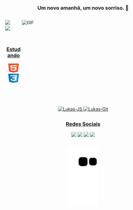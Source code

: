 <h3 align="center">Um novo amanhã, um novo sorriso. 🌻</p>

  ##

<img align="right" alt="GIF" src="https://cdn.discordapp.com/attachments/824018634606116866/1009920678893453394/tumblr_2014ed8174d4464a2791c553d381d572_77302220_640_1.gif" width="450" height="280"/>

<div align="left">
  <a href="https://github.com/lukassampaio">
</div>
  <img width="48%" src="https://github-readme-stats.vercel.app/api?username=lukassampaio&show_icons=true&theme=dark&include_all_commits=true&count_private=true"/>
<div align="left">
  <img width="48%" src="https://github-readme-stats.vercel.app/api/top-langs/?username=lukassampaio&layout=compact&langs_count=7&theme=dark"/>
</div>
  
  </br>

  ##

<div align="center">
  <h3>Estudando</h3>

  <div align="center">
    <img alt="Lukas-HTML" height="30" width="40" src="https://raw.githubusercontent.com/devicons/devicon/master/icons/html5/html5-original.svg">
    <img alt="Lukas-CSS" height="30" width="40" src="https://raw.githubusercontent.com/devicons/devicon/master/icons/css3/css3-original.svg">
    <img alt="Lukas-JS" height="30" width="40" src="https://cdn.jsdelivr.net/gh/devicons/devicon/icons/javascript/javascript-plain.svg" />
    <img alt="Lukas-Git" height="30" width="40" src="https://cdn.jsdelivr.net/gh/devicons/devicon/icons/git/git-original.svg" />
  </div>
</div>

  ##

<div align="center">
  <h3>Redes Sociais</h3>
  
  <div align="center">
    <a href="https://www.instagram.com/lukass_sampaio" target="_blank"><img src="https://img.shields.io/badge/-Instagram-%23E4405F?style=for-the-badge&logo=instagram&logoColor=white" target="_blank"></a>
    <a href="https://www.linkedin.com/in/lukas-sampaio-87b80818a/" target"_blank"><img src="https://img.shields.io/badge/LinkedIn-0077B5?style=for-the-badge&logo=linkedin&logoColor=white" target="_blank"></a>	
    <a href = "mailto:lukassampaiorodrigues@gmail.com"><img src="https://img.shields.io/badge/Gmail-D14836?style=for-the-badge&logo=gmail&logoColor=white" target="_blank"></a>
    <a href="https://t.me/LksBRZ" target="_blank"><img src="https://img.shields.io/badge/Telegram-2CA5E0?style=for-the-badge&logo=telegram&logoColor=white" target="blank"></a>
  </div>
  
  ##

![Snake animation](https://github.com/lukassampaio/lukassampaio/blob/output/github-contribution-grid-snake.svg)  

</div>
